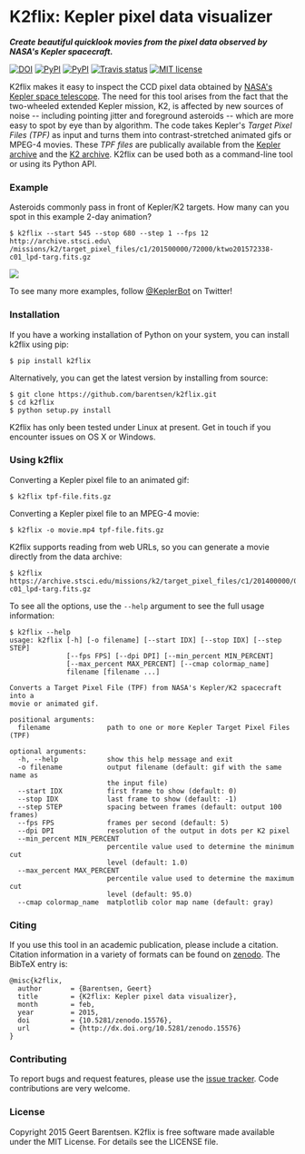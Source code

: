 # K2flix: Kepler pixel data visualizer 
***Create beautiful quicklook movies from the pixel data observed by NASA's Kepler spacecraft.***

[![DOI](https://zenodo.org/badge/doi/10.5281/zenodo.15576.svg)](http://dx.doi.org/10.5281/zenodo.15576) [![PyPI](http://img.shields.io/pypi/v/k2flix.svg)](https://pypi.python.org/pypi/k2flix/) [![PyPI](http://img.shields.io/pypi/dm/k2flix.svg)](https://pypi.python.org/pypi/k2flix/) [![Travis status](http://img.shields.io/travis/barentsen/k2flix/master.svg)](http://travis-ci.org/barentsen/k2flix) [![MIT license](http://img.shields.io/badge/license-MIT-blue.svg)](https://github.com/barentsen/k2flix/blob/master/LICENSE) 

K2flix makes it easy to inspect the CCD pixel data
obtained by [NASA's Kepler space telescope](http://kepler.nasa.gov).
The need for this tool arises from the fact that the two-wheeled extended Kepler mission, K2,
is affected by new sources of noise -- including pointing jitter and foreground asteroids --
which are more easy to spot by eye than by algorithm.
The code takes Kepler's *Target Pixel Files (TPF)* as input
and turns them into contrast-stretched animated gifs or MPEG-4 movies.
These *TPF files* are publically available from the 
[Kepler archive](https://archive.stsci.edu/missions/kepler/target_pixel_files/)
and the [K2 archive](https://archive.stsci.edu/missions/k2/target_pixel_files/). 
K2flix can be used both as a command-line tool or using its Python API.

### Example
Asteroids commonly pass in front of Kepler/K2 targets. 
How many can you spot in this example 2-day animation?
```
$ k2flix --start 545 --stop 680 --step 1 --fps 12 http://archive.stsci.edu\
/missions/k2/target_pixel_files/c1/201500000/72000/ktwo201572338-c01_lpd-targ.fits.gz
```
<img src="https://raw.githubusercontent.com/barentsen/k2flix/master/examples/epic-201572338.gif" />

To see many more examples, follow [@KeplerBot](https://twitter.com/KeplerBot) on Twitter!

### Installation
If you have a working installation of Python on your system, you can install k2flix using pip:
```
$ pip install k2flix
```
Alternatively, you can get the latest version by installing from source:
```
$ git clone https://github.com/barentsen/k2flix.git
$ cd k2flix
$ python setup.py install
```
K2flix has only been tested under Linux at present.  Get in touch if you encounter issues on OS X or Windows.

### Using k2flix
Converting a Kepler pixel file to an animated gif:
```
$ k2flix tpf-file.fits.gz
```

Converting a Kepler pixel file to an MPEG-4 movie:
```
$ k2flix -o movie.mp4 tpf-file.fits.gz
```

K2flix supports reading from web URLs, so you can generate a movie directly from the data archive:
```
$ k2flix https://archive.stsci.edu/missions/k2/target_pixel_files/c1/201400000/00000/ktwo201400022-c01_lpd-targ.fits.gz
```

To see all the options, use the `--help` argument to see the full usage information:
```
$ k2flix --help
usage: k2flix [-h] [-o filename] [--start IDX] [--stop IDX] [--step STEP]
              [--fps FPS] [--dpi DPI] [--min_percent MIN_PERCENT]
              [--max_percent MAX_PERCENT] [--cmap colormap_name]
              filename [filename ...]

Converts a Target Pixel File (TPF) from NASA's Kepler/K2 spacecraft into a
movie or animated gif.

positional arguments:
  filename              path to one or more Kepler Target Pixel Files (TPF)

optional arguments:
  -h, --help            show this help message and exit
  -o filename           output filename (default: gif with the same name as
                        the input file)
  --start IDX           first frame to show (default: 0)
  --stop IDX            last frame to show (default: -1)
  --step STEP           spacing between frames (default: output 100 frames)
  --fps FPS             frames per second (default: 5)
  --dpi DPI             resolution of the output in dots per K2 pixel
  --min_percent MIN_PERCENT
                        percentile value used to determine the minimum cut
                        level (default: 1.0)
  --max_percent MAX_PERCENT
                        percentile value used to determine the maximum cut
                        level (default: 95.0)
  --cmap colormap_name  matplotlib color map name (default: gray)
```

### Citing
If you use this tool in an academic publication, please include a citation.
Citation information in a variety of formats can be found on [zenodo](https://zenodo.org/record/15576).
The BibTeX entry is:
```
@misc{k2flix,
  author       = {Barentsen, Geert}
  title        = {K2flix: Kepler pixel data visualizer},
  month        = feb,
  year         = 2015,
  doi          = {10.5281/zenodo.15576},
  url          = {http://dx.doi.org/10.5281/zenodo.15576}
}
```

### Contributing
To report bugs and request features, please use the [issue tracker](https://github.com/barentsen/k2flix/issues). Code contributions are very welcome.

### License
Copyright 2015 Geert Barentsen. K2flix is free software made available under the MIT License. For details see the LICENSE file.
